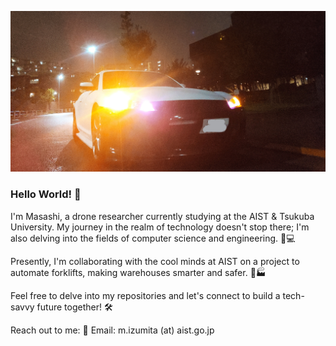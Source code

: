 ![hello](./image/hello.jpg)

### Hello World! 👋
I'm Masashi, a drone researcher currently studying at the AIST & Tsukuba University. My journey in the realm of technology doesn't stop there; I'm also delving into the fields of computer science and engineering. 🚁💻

Presently, I'm collaborating with the cool minds at AIST on a project to automate forklifts, making warehouses smarter and safer. 🤖🏭

Feel free to delve into my repositories and let's connect to build a tech-savvy future together! 🛠️

Reach out to me:
📧 Email: m.izumita (at) aist.go.jp

